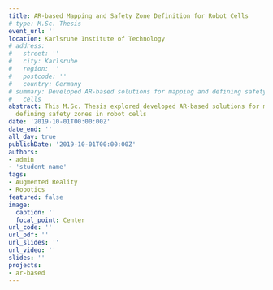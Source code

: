 ```yaml
---
title: AR-based Mapping and Safety Zone Definition for Robot Cells
# type: M.Sc. Thesis 
event_url: ''
location: Karlsruhe Institute of Technology
# address:
#   street: ''
#   city: Karlsruhe
#   region: ''
#   postcode: ''
#   country: Germany
# summary: Developed AR-based solutions for mapping and defining safety zones in robot
#   cells
abstract: This M.Sc. Thesis explored developed AR-based solutions for mapping and
  defining safety zones in robot cells
date: '2019-10-01T00:00:00Z'
date_end: ''
all_day: true
publishDate: '2019-10-01T00:00:00Z'
authors:
- admin
- 'student name'
tags:
- Augmented Reality
- Robotics
featured: false
image:
  caption: ''
  focal_point: Center
url_code: ''
url_pdf: ''
url_slides: ''
url_video: ''
slides: ''
projects:
- ar-based
---
```

